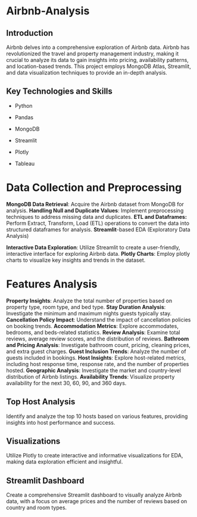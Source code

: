 # Airbnb-Analysis
## Introduction

Airbnb delves into a comprehensive exploration of Airbnb data. Airbnb has revolutionized the travel and property management industry, making it crucial to analyze its data to gain insights into pricing, availability patterns, and location-based trends. This project employs MongoDB Atlas, Streamlit, and data visualization techniques to provide an in-depth analysis.


## Key Technologies and Skills

- Python
* Pandas
- MongoDB
* Streamlit
- Plotly
* Tableau

# Data Collection and Preprocessing
**MongoDB Data Retrieval**: Acquire the Airbnb dataset from MongoDB for analysis.
**Handling Null and Duplicate Values**: Implement preprocessing techniques to address missing data and duplicates.
**ETL and Dataframes:** Perform Extract, Transform, Load (ETL) operations to convert the data into structured dataframes for analysis.
**Streamlit**-based EDA (Exploratory Data Analysis) 

**Interactive Data Exploration**: Utilize Streamlit to create a user-friendly, interactive interface for exploring Airbnb data.
**Plotly Charts**: Employ plotly charts to visualize key insights and trends in the dataset.

# **Features Analysis**

**Property Insights**: Analyze the total number of properties based on property type, room type, and bed type.
**Stay Duration Analysis**: Investigate the minimum and maximum nights guests typically stay.
**Cancellation Policy Impact**: Understand the impact of cancellation policies on booking trends.
**Accommodation Metrics**: Explore accommodates, bedrooms, and beds-related statistics.
**Review Analysis**: Examine total reviews, average review scores, and the distribution of reviews.
**Bathroom and Pricing Analysis**: Investigate bathroom count, pricing, cleaning prices, and extra guest charges.
**Guest Inclusion Trends**: Analyze the number of guests included in bookings.
**Host Insights**: Explore host-related metrics, including host response time, response rate, and the number of properties hosted.
**Geographic Analysis**: Investigate the market and country-level distribution of Airbnb listings.
**Availability Trends**: Visualize property availability for the next 30, 60, 90, and 360 days.

## Top Host Analysis
Identify and analyze the top 10 hosts based on various features, providing insights into host performance and success.

## Visualizations
Utilize Plotly to create interactive and informative visualizations for EDA, making data exploration efficient and insightful.

## Streamlit Dashboard
Create a comprehensive Streamlit dashboard to visually analyze Airbnb data, with a focus on average prices and the number of reviews based on country and room types.
